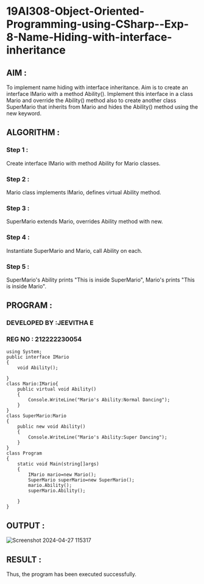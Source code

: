 # 19AI308-Object-Oriented-Programming-using-CSharp--Exp-8-Name-Hiding-with-interface-inheritance

## AIM :

To implement name hiding with interface inheritance. Aim is to create an interface IMario with a method Ability(). 
Implement this interface in a class Mario and override the Ability() method also to create another class SuperMario that inherits from Mario 
and hides the Ability() method using the new keyword.

## ALGORITHM :

### Step 1 :

Create interface IMario with method Ability for Mario classes.

### Step 2 :

Mario class implements IMario, defines virtual Ability method.

### Step 3 :

SuperMario extends Mario, overrides Ability method with new.

### Step 4 :

Instantiate SuperMario and Mario, call Ability on each.

### Step 5 :

SuperMario's Ability prints "This is inside SuperMario", Mario's prints "This is inside Mario".

## PROGRAM :

### DEVELOPED BY :JEEVITHA E
### REG NO : 212222230054

```
using System;
public interface IMario
{
    void Ability();

}
class Mario:IMario{
    public virtual void Ability()
    {
        Console.WriteLine("Mario's Ability:Normal Dancing");
    }
}  
class SuperMario:Mario
{
    public new void Ability()
    {
        Console.WriteLine("Mario's Ability:Super Dancing");
    }
}
class Program
{
    static void Main(string[]args)
    {
        IMario mario=new Mario();
        SuperMario superMario=new SuperMario();
        mario.Ability();
        superMario.Ability();

    }
}
```

## OUTPUT :

![Screenshot 2024-04-27 115317](https://github.com/22008686/19AI308-Object-Oriented-Programming-using-CSharp--Exp-8-Name-Hiding-with-interface-inheritance/assets/118916413/51ccc631-e0fa-4069-9138-fb23b069376f)

## RESULT :


Thus, the program has been executed successfully.
